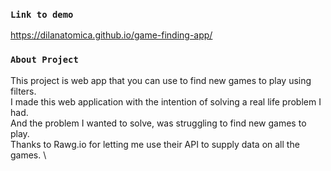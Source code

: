 ### `Link to demo`

https://dilanatomica.github.io/game-finding-app/

### `About Project`

This project is web app that you can use to find new games to play using filters.\
I made this web application with the intention of solving a real life problem I had. \
And the problem I wanted to solve, was struggling to find new games to play.\
Thanks to Rawg.io for letting me use their API to supply data on all the games. \

